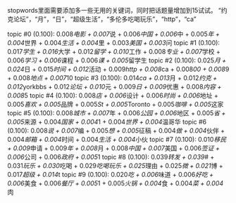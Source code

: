 stopwords里面需要添加多一些无用的关键词，同时把话题量增加到15试试。
“约克论坛”，“月”，“日”，“超级生活”，“多伦多吃喝玩乐”，“http”，“ca”

topic #0 (0.100): 0.008*电影 + 0.007*说 + 0.006*中国 + 0.006*中 + 0.005*年 + 0.004*世界 + 0.004*生活 + 0.004*里 + 0.003*美国 + 0.003*问
topic #1 (0.100): 0.017*学生 + 0.016*大学 + 0.012*留学 + 0.010*工作 + 0.008*专业 + 0.007*学校 + 0.006*学习 + 0.006*课程 + 0.006*课 + 0.005*留学生
topic #2 (0.100): 0.025*月 + 0.024*日 + 0.015*时间 + 0.012*活动 + 0.009*http + 0.008*ca + 0.008*00 + 0.008*9 + 0.008*地点 + 0.007*10
topic #3 (0.100): 0.014*ca + 0.013*月 + 0.012*约克 + 0.012*yorkbbs + 0.012*论坛 + 0.010*元 + 0.009*日 + 0.009*优惠 + 0.008*内容 + 0.008*5
topic #4 (0.100): 0.008*店 + 0.006*设计 + 0.006*时尚 + 0.006*地址 + 0.005*喜欢 + 0.005*品牌 + 0.005*St + 0.005*Toronto + 0.005*咖啡 + 0.005*这家
topic #5 (0.100): 0.008*城市 + 0.007*年 + 0.006*公园 + 0.006*地区 + 0.005*省 + 0.005*来源 + 0.004*国家 + 0.004*1 + 0.004*世界 + 0.004*温哥华
topic #6 (0.100): 0.008*说 + 0.007*编 + 0.005*想 + 0.005*征稿 + 0.004*做 + 0.004*伙伴 + 0.004*邮箱 + 0.004*时间 + 0.004*生活 + 0.004*小伙
topic #7 (0.100): 0.010*移民 + 0.009*申请 + 0.009*年 + 0.008*月 + 0.008*中国 + 0.007*美国 + 0.006*签证 + 0.006*公司 + 0.006*政府 + 0.005*1
topic #8 (0.100): 0.039*转发 + 0.039*# + 0.031*玩乐 + 0.030*吃喝 + 0.029*吃喝玩乐 + 0.025*理由 + 0.025*微 + 0.021*博 + 0.017*超级 + 0.014*t
topic #9 (0.100): 0.020*吃 + 0.006*味道 + 0.006*好吃 + 0.006*美食 + 0.006*餐厅 + 0.005*1 + 0.005*火锅 + 0.004*食 + 0.004*菜 + 0.004*肉